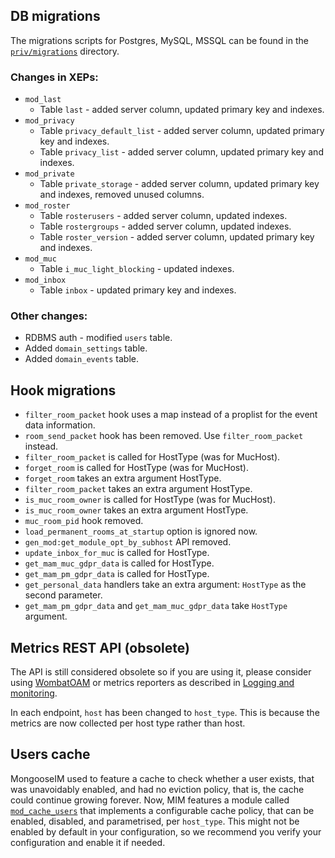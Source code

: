 ## DB migrations

The migrations scripts for Postgres, MySQL, MSSQL can be found in the [`priv/migrations`](../../priv/migrations/) directory.

### Changes in XEPs:
- `mod_last` 
   - Table `last` - added server column, updated primary key and indexes.
- `mod_privacy` 
   - Table `privacy_default_list` - added server column, updated primary key and indexes.
   - Table `privacy_list` - added server column, updated primary key and indexes.
- `mod_private`
   - Table `private_storage` - added server column, updated primary key and indexes, removed unused columns.
- `mod_roster` 
   - Table `rosterusers` - added server column, updated indexes.
   - Table `rostergroups` - added server column, updated indexes.
   - Table `roster_version` - added server column, updated primary key and indexes.
- `mod_muc` 
   - Table `i_muc_light_blocking` - updated indexes.
- `mod_inbox` 
   - Table `inbox` - updated primary key and indexes.

### Other changes:
- RDBMS auth - modified `users` table.
- Added `domain_settings` table.
- Added `domain_events` table.

## Hook migrations

- `filter_room_packet` hook uses a map instead of a proplist
  for the event data information.
- `room_send_packet` hook has been removed. Use `filter_room_packet` instead.
- `filter_room_packet` is called for HostType (was for MucHost).
- `forget_room` is called for HostType (was for MucHost).
- `forget_room` takes an extra argument HostType.
- `filter_room_packet` takes an extra argument HostType.
- `is_muc_room_owner` is called for HostType (was for MucHost).
- `is_muc_room_owner` takes an extra argument HostType.
- `muc_room_pid` hook removed.
- `load_permanent_rooms_at_startup` option is ignored now.
- `gen_mod:get_module_opt_by_subhost` API removed.
- `update_inbox_for_muc` is called for HostType.
- `get_mam_muc_gdpr_data` is called for HostType.
- `get_mam_pm_gdpr_data` is called for HostType.
- `get_personal_data` handlers take an extra argument: `HostType` as the second parameter.
- `get_mam_pm_gdpr_data` and `get_mam_muc_gdpr_data` take `HostType` argument.

## Metrics REST API (obsolete)

The API is still considered obsolete so if you are using it,
please consider using [WombatOAM](https://www.erlang-solutions.com/capabilities/wombatoam/)
or metrics reporters as described in [Logging and monitoring](../operation-and-maintenance/Logging-&-monitoring.md).

In each endpoint, `host` has been changed to `host_type`.
This is because the metrics are now collected per host type rather than host.


## Users cache

MongooseIM used to feature a cache to check whether a user exists, that was unavoidably enabled, and had no eviction policy, that is, the cache could continue growing forever. Now, MIM features a module called [`mod_cache_users`](../modules/mod_cache_users) that implements a configurable cache policy, that can be enabled, disabled, and parametrised, per `host_type`. This might not be enabled by default in your configuration, so we recommend you verify your configuration and enable it if needed.

